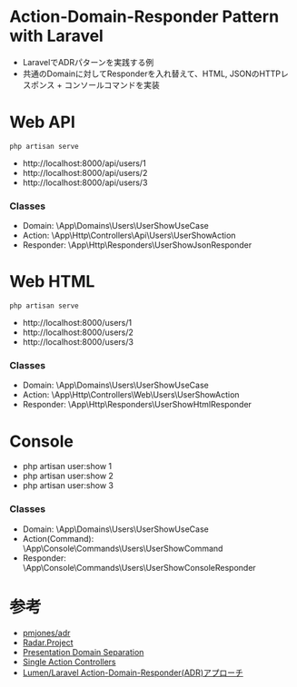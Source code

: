 # Action-Domain-Responder Pattern with Laravel
- LaravelでADRパターンを実践する例
- 共通のDomainに対してResponderを入れ替えて、HTML, JSONのHTTPレスポンス + コンソールコマンドを実装


# Web API

    php artisan serve

- http://localhost:8000/api/users/1
- http://localhost:8000/api/users/2
- http://localhost:8000/api/users/3

### Classes
- Domain: \App\Domains\Users\UserShowUseCase
- Action: \App\Http\Controllers\Api\Users\UserShowAction
- Responder: \App\Http\Responders\UserShowJsonResponder

# Web HTML

    php artisan serve

- http://localhost:8000/users/1
- http://localhost:8000/users/2
- http://localhost:8000/users/3

### Classes
- Domain: \App\Domains\Users\UserShowUseCase
- Action: \App\Http\Controllers\Web\Users\UserShowAction
- Responder: \App\Http\Responders\UserShowHtmlResponder


# Console
- php artisan user:show 1
- php artisan user:show 2
- php artisan user:show 3

### Classes
- Domain: \App\Domains\Users\UserShowUseCase
- Action(Command): \App\Console\Commands\Users\UserShowCommand
- Responder: \App\Console\Commands\Users\UserShowConsoleResponder



# 参考
- [pmjones/adr](https://github.com/pmjones/adr)
- [Radar.Project](https://github.com/radarphp/Radar.Project)
- [Presentation Domain Separation](https://martinfowler.com/bliki/PresentationDomainSeparation.html)
- [Single Action Controllers](https://laravel.com/docs/5.4/controllers#single-action-controllers)
- [Lumen/Laravel Action-Domain-Responder(ADR)アプローチ](http://qiita.com/ytake/items/db8cb64493f08f5b9706)
